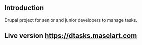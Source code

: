 ## Introduction

Drupal project for senior and junior developers to manage tasks.

## Live version https://dtasks.maselart.com
